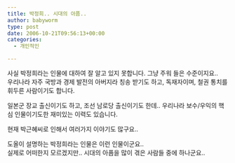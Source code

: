 ```yaml
---
title: 박정희.. 시대의 아픔..
author: babyworm
type: post
date: 2006-10-21T09:56:13+00:00
categories:
  - 개인적인

---
```

사실 박정희라는 인물에 대하여 잘 알고 있지 못합니다. 그냥 주워 들은 수준이지요..<br>
우리나라 자주 국방과 경제 발전의 아버지라 칭송 받기도 하고, 독재자이며, 철권 통치를 휘두른 사람이기도 합니다. 

일본군 장교 출신이기도 하고, 조선 남로당 출신이기도 한데.. 우리나라 보수/우익의 핵심 인물이기도한 재미있는 이력도 있습니다. 

현재 박근혜씨로 인해서 여러가지 이야기도 많구요.. 

도올이 설명하는 박정희라는 인물은 이런 인물이군요..<br>
실제로 어떠한지 모르겠지만.. 시대의 아픔을 많이 겪은 사람들 중에 하나군요..
